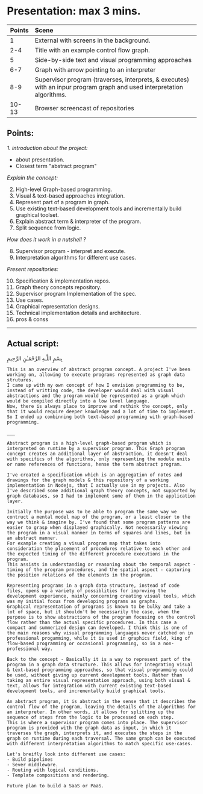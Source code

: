 # Presentation: max 3 mins. 

| Points        | Scene           |
| ------------- |:------------- |
| 1 | External with screens in the background.
| 2-4 | Title with an example control flow graph.|
| 5 | Side-by-side text and visual programming approaches |
| 6-7 | Graph with arrow pointing to an interpreter |
| 8-9 | Supervisor program (traverses, interprets, & executes) with an inpur program graph and used interpretation algorithms. |
| 10-13 | Browser screencast of repositories |


## Points: 
_1. introduction about the project:_ 
- about presentation. 
- Closest term "abstract program"

_Explain the concept:_

2. High-level Graph-based programming.
3. Visual & text-based approaches integration.
4. Represent part of a program in graph. 
5. Use existing text-based development tools and incrementally build graphical toolset. 
6. Explain abstract term & interpreter of the program. 
7. Split sequence from logic.

_How does it work in a nutshell ?_

8. Supervisor program - interpret and execute.
9. Interpretation algorithms for different use cases. 

_Present repositories:_

10. Specification & implementation repos.
11. Graph theory concepts repository. 
12. Supervisor program Implementation of the spec.
13. Use cases. 
14. Graphical representation designs.
15. Technical implementation details and architecture.
16. pros & conss

___

## Actual script: 
بِسْمِ اللَّـهِ الرَّحْمَـٰنِ الرَّحِيمِ

``` 
This is an overview of abstract program concept. A project I've been working on, allowing to execute programs represented as graph data strutures. 
I came up with my own concept of how I envision programming to be, instead of writting code, the developer would deal with visual abstractions and the program would be represented as a graph which would be compiled directly into a low level language. 
Now, there is always place to improve and rethink the concept, only that it would require deeper knowledge and a lot of time to implement. So I ended up combinning both text-based programming with graph-based programming.

___

Abstract program is a high-level graph-based program which is interpreted on runtime by a supervisor program. This Graph program concept creates an additional layer of abstraction, it doesn't deal with specifics of the algorithms, only representing the module units or name references of functions, hense the term abstract program.

I've created a specification which is an aggregation of notes and drawings for the graph models & this repository of a working implementation in Nodejs, that I actually use in my projects. Also I've described some additional graph theory concepts, not supported by graph databases, so I had to implement some of them in the application layer. 

Initially the purpose was to be able to program the same way we contruct a mental model map of the program, or a least closer to the way we think & imagine by. I've found that some program patterns are easier to grasp when displayed graphically. Not necessarily viewing the program in a visual manner in terms of squares and lines, but in an abstract manner.
For example creating a visual program map that takes into consideration the placement of procedures relative to each other and the expected timing of the different procedure executions in the program. 
This assists in understanding or reasoning about the temporal aspect - timing of the program procedures, and the spatial aspect - capturing the position relations of the elements in the program.

Representing programs in a graph data structure, instead of code files, opens up a variety of possiblities for improving the development experience, mainly concerning creating visual tools, which was my initial focus from developing programs as graphs.
Graphical representation of programs is known to be bulky and take a lot of space, but it shouldn't be necessarily the case, when the purpose is to show abstractions of the program focusing on the control flow rather than the actual specific procedures. In this case a compact and summerized design can developed. I think this is one of the main reasons why visual programming languages never catched on in professional progamming, while it is used in graphics field, king of flow-based programming or occasional programming, so in a non-professional way.

Back to the concept - Basically it is a way to represent part of the program in a graph data structure. This allows for integrating visual & text-based programming approaches, so that visual programming could be used, without giving up current development tools. Rather than taking an entire visual representation approach, using both visual & text, allows for integration with current existing text-based development tools, and incrementally build graphical tools.

An abstract program, it is abstract in the sense that it describes the control flow of the program, leaving the details of the algorithms for an interpreter. In other words, it allows for splitting up the sequence of steps from the logic to be processed on each step.
This is where a supervisor program comes into place. The supervisor program is provided with the graph data as input, in which it traverses the graph, interprets it, and executes the steps in the graph on runtime during each traversal. The same graph can be executed with different interpretation algorithms to match specific use-cases.

Let's breifly look into different use cases:
- Build pipelines
- Sever middleware. 
- Routing with logical conditions. 
- Template compositions and rendering.

Future plan to build a SaaS or PaaS.
```

